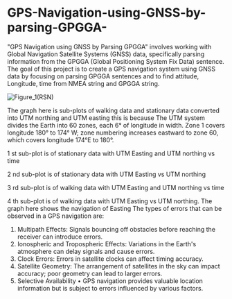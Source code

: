 # GPS-Navigation-using-GNSS-by-parsing-GPGGA-

"GPS Navigation using GNSS by Parsing GPGGA" involves working with Global Navigation Satellite Systems (GNSS) data, specifically parsing information from the GPGGA (Global Positioning System Fix Data) sentence. The goal of this project is to create a GPS navigation system using GNSS data by focusing on parsing GPGGA sentences and to find attitude, Longitude, time from NMEA string and GPGGA string. 


![Figure_1(RSN)](https://github.com/tejasrikasturi06/GPS-Navigation-using-GNSS-by-parsing-GPGGA-/assets/155707156/c70f9853-dec3-45e4-af37-cfce7d54e9e3)

The graph here is sub-plots of walking data and stationary
data converted into UTM northing and UTM easting this is
because The UTM system divides the Earth into 60 zones,
each 6° of longitude in width. Zone 1 covers longitude 180°
to 174° W; zone numbering increases eastward to zone 60,
which covers longitude 174°E to 180°.

1 st sub-plot is of stationary data with UTM Easting and UTM
northing vs time

2 nd sub-plot is of stationary data with UTM Easting vs UTM
northing

3 rd sub-plot is of walking data with UTM Easting and UTM
northing vs time

4 th sub-plot is of walking data with UTM Easting vs UTM
northing. The graph here shows the navigation of Easting
The types of errors that can be observed in a GPS
navigation are:

1. Multipath Effects: Signals bouncing off obstacles
before reaching the receiver can introduce errors.
3. Ionospheric and Tropospheric Effects: Variations in
the Earth's atmosphere can delay signals and cause
errors.
4. Clock Errors: Errors in satellite clocks can affect
timing accuracy.
5. Satellite Geometry: The arrangement of satellites in
the sky can impact accuracy; poor geometry can lead
to larger errors.
6. Selective Availability
•
GPS navigation provides valuable location information but
is subject to errors influenced by various factors.

